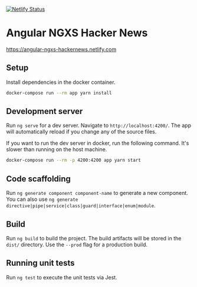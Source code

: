 [![Netlify Status](https://api.netlify.com/api/v1/badges/71638957-11f1-41f8-acfd-997032bdbe5a/deploy-status)](https://app.netlify.com/sites/angular-ngxs-hackernews/deploys)

# Angular NGXS Hacker News
https://angular-ngxs-hackernews.netlify.com

## Setup
Install dependencies in the docker container.

```bash
docker-compose run --rm app yarn install
```

## Development server

Run `ng serve` for a dev server. Navigate to `http://localhost:4200/`. The app will automatically reload if you change any of the source files.

If you want to run the dev server in docker, run the following command. It's slower than running on the host machine.
```bash
docker-compose run --rm -p 4200:4200 app yarn start
```

## Code scaffolding

Run `ng generate component component-name` to generate a new component. You can also use `ng generate directive|pipe|service|class|guard|interface|enum|module`.

## Build

Run `ng build` to build the project. The build artifacts will be stored in the `dist/` directory. Use the `--prod` flag for a production build.

## Running unit tests

Run `ng test` to execute the unit tests via Jest.
